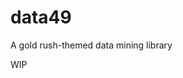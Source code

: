 # data49

A gold rush-themed data mining library

WIP

<!-- It is split into the following sections

 - **General utilities** for stuff like functional programming, utility functions, parallel jobs, caching to a file, etc. Wraps `joblib`. Found in the default namespace (`*`)
  - **Web-related utilities** wrapping web scraping with Beautiful Soup or browser automation with Selenium. Found in the `web` namespace
  - **Logging** Logging made super easy. Found in the `log` namespace -->
